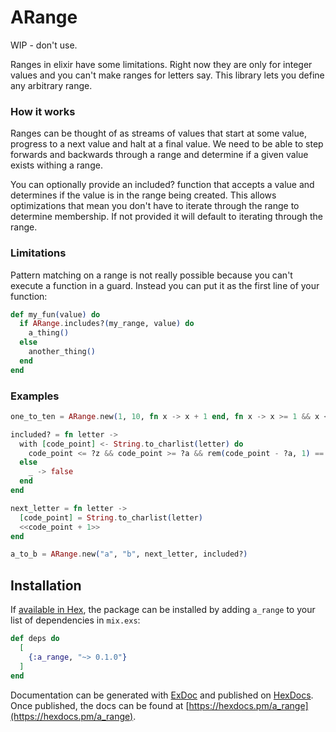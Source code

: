 # ARange

WIP - don't use.

Ranges in elixir have some limitations. Right now they are only for integer values and you can't make ranges for letters say. This library lets you define any arbitrary range.

### How it works

Ranges can be thought of as streams of values that start at some value, progress to a next value and halt at a final value. We need to be able to step forwards and backwards through a range and determine if a given value exists withing a range.

You can optionally provide an included? function that accepts a value and determines if the value is in the range being created. This allows optimizations that mean you don't have to iterate through the range to determine membership. If not provided it will default to iterating through the range.

### Limitations

Pattern matching on a range is not really possible because you can't execute a function in a guard. Instead you can put it as the first line of your function:

```elixir
def my_fun(value) do
  if ARange.includes?(my_range, value) do
    a_thing()
  else
    another_thing()
  end
end
```

<!--
Can we do some kind of pattern thing with this library...
A standardised pattern to match on for inclusion.
Suppose we should read the paper though.
-->

### Examples

```elixir
one_to_ten = ARange.new(1, 10, fn x -> x + 1 end, fn x -> x >= 1 && x <= 10 && is_integer(x) end)

included? = fn letter ->
  with [code_point] <- String.to_charlist(letter) do
    code_point <= ?z && code_point >= ?a && rem(code_point - ?a, 1) == 0
  else
    _ -> false
  end
end

next_letter = fn letter ->
  [code_point] = String.to_charlist(letter)
  <<code_point + 1>>
end

a_to_b = ARange.new("a", "b", next_letter, included?)
```

## Installation

If [available in Hex](https://hex.pm/docs/publish), the package can be installed
by adding `a_range` to your list of dependencies in `mix.exs`:

```elixir
def deps do
  [
    {:a_range, "~> 0.1.0"}
  ]
end
```

Documentation can be generated with [ExDoc](https://github.com/elixir-lang/ex_doc)
and published on [HexDocs](https://hexdocs.pm). Once published, the docs can
be found at [https://hexdocs.pm/a_range](https://hexdocs.pm/a_range).

